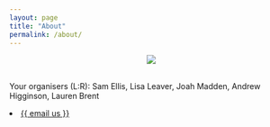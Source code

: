 ```yaml
---
layout: page
title: "About"
permalink: /about/
---
```

<div style="text-align:center"><img class="image" src="/assets/images/organisers.png" /></div><br/>

<p>Your organisers (L:R): Sam Ellis, Lisa Leaver, Joah Madden, Andrew Higginson, Lauren Brent </p>

<li class="fa-envelope-o">
  <a href="mailto:{{asabeaster2024@gmail.com}}" target="_blank"
                        >{{ email us }}</a
                    >
                </li>
